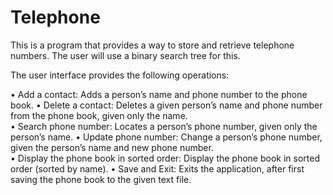 # Telephone
This is a program that provides a way to store and retrieve telephone numbers. The user will use a binary search tree for this.

The user interface provides the following operations: 


• Add a contact: Adds a person’s name and phone number to the phone book. 
• Delete a contact: Deletes a given person’s name and phone number from the phone book, 
given only the name.  
• Search phone number: Locates a person’s phone number, given only the person’s name. 
• Update phone number: Change a person’s phone number, given the person’s name and 
new phone number.  
• Display the phone book in sorted order: Display the phone book in sorted order (sorted 
by name). 
• Save and Exit: Exits the application, after first saving the phone book to the given text 
file. 
